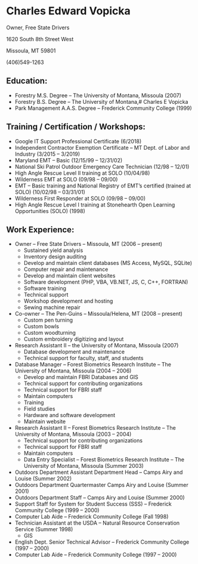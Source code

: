 # Charles Edward Vopicka
Owner, Free State Drivers

1620 South 8th Street West

Missoula, MT 59801

(406)549-1263
 

## Education:
* Forestry M.S. Degree – The University of Montana, Missoula (2007)
* Forestry B.S. Degree – The University of Montana,# Charles E Vopicka
* Park Management A.A.S. Degree – Frederick Community College (1999)

## Training / Certification / Workshops:
* Google IT Support Professional Certificate (6/2018)
* Independent Contractor Exemption Certificate – MT Dept. of Labor and Industry (3/2015 – 3/2019)
* Maryland EMT – Basic (12/15/99 – 12/31/02)
* National Ski Patrol Outdoor Emergency Care Technician (12/98 – 12/01)
* High Angle Rescue Level II training at SOLO (10/04/98)
* Wilderness EMT at SOLO (09/98 – 09/00)
* EMT – Basic training and National Registry of EMT’s certified (trained at SOLO) (10/02/98 – 03/31/01)
* Wilderness First Responder at SOLO (09/98 – 09/00)
* High Angle Rescue Level I training at Stonehearth Open Learning Opportunities (SOLO) (1998)

## Work Experience:
* Owner – Free State Drivers – Missoula, MT (2006 – present)
  * Sustained yield analysis
  * Inventory design auditing
  * Develop and maintain client databases (MS Access, MySQL, SQLite)
  * Computer repair and maintenance
  * Develop and maintain client websites
  * Software development (PHP, VBA, VB.NET, JS, C, C++, FORTRAN)
  * Software training
  * Technical support
  * Workshop development and hosting
  * Sewing machine repair
* Co-owner – The Pen-Guins – Missoula/Helena, MT (2008 – present)
  * Custom pen turning
  * Custom bowls
  * Custom woodturning
  * Custom embroidery digitizing and layout
* Research Assistant II – the University of Montana, Missoula (2007)
  * Database development and maintenance
  * Technical support for faculty, staff, and students
* Database Manager – Forest Biometrics Research Institute – The University of Montana, Missoula (2004 – 2006)
  * Develop and maintain FBRI Databases and GIS
  * Technical support for contributing organizations
  * Technical support for FBRI staff
  * Maintain computers
  * Training
  * Field studies
  * Hardware and software development
  * Maintain website
* Research Assistant II – Forest Biometrics Research Institute – The University of Montana, Missoula (2003 – 2004)
  * Technical support for contributing organizations
  * Technical support for FBRI staff
  * Maintain computers
  * Data Entry Specialist – Forest Biometrics Research Institute – The University of Montana, Missoula (Summer 2003)
* Outdoors Department Assistant Department Head – Camps Airy and Louise (Summer 2002)
* Outdoors Department Quartermaster Camps Airy and Louise (Summer 2001)
* Outdoors Department Staff – Camps Airy and Louise (Summer 2000)
* Support Staff for System for Student Success (SSS) – Frederick Community College (1999 – 2000)
* Computer Lab Aide – Frederick Community College (Fall 1998)
* Technician Assistant at the USDA – Natural Resource Conservation Service (Summer 1998)
  * GIS
* English Dept. Senior Technical Advisor – Frederick Community College (1997 – 2000)
* Computer Lab Aide – Frederick Community College (1997 – 2000)
